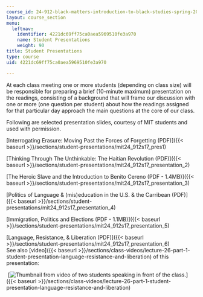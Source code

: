 ```yaml
---
course_id: 24-912-black-matters-introduction-to-black-studies-spring-2017
layout: course_section
menu:
  leftnav:
    identifier: 4221dc69ff75ca0aea5969510fe3a970
    name: Student Presentations
    weight: 90
title: Student Presentations
type: course
uid: 4221dc69ff75ca0aea5969510fe3a970

---
```


At each class meeting one or more students (depending on class size) will be responsible for preparing a brief (10-minute maximum) presentation on the readings, consisting of a background that will frame our discussion with one or more (one question per student) about how the readings assigned for that particular day approach the main questions at the core of our class.

Following are selected presentation slides, courtesy of MIT students and used with permission.

[Interrogating Erasure: Moving Past the Forces of Forgetting (PDF)]({{< baseurl >}}/sections/student-presentations/mit24_912s17_pres1)

[Thinking Through The Unthinkable: The Haitian Revolution (PDF)]({{< baseurl >}}/sections/student-presentations/mit24_912s17_presentation_2)

[The Heroic Slave and the Introduction to Benito Cereno (PDF - 1.4MB)]({{< baseurl >}}/sections/student-presentations/mit24_912s17_presentation_3)

[Politics of Language & (mis)education in the U.S. & the Carribean (PDF)]({{< baseurl >}}/sections/student-presentations/mit24_912s17_presentation_4)

[Immigration, Politics and Elections (PDF - 1.1MB)]({{< baseurl >}}/sections/student-presentations/mit24_912s17_presentation_5)

[Language, Resistance, & Liberation (PDF)]({{< baseurl >}}/sections/student-presentations/mit24_912s17_presentation_6)  
See also [video]({{< baseurl >}}/sections/class-videos/lecture-26-part-1-student-presentation-language-resistance-and-liberation) of this presentation:

 [![Thumbnail from video of two students speaking in front of the class.](/coursemedia/24-912-black-matters-introduction-to-black-studies-spring-2017/2419cc8c915f7231b8ff899193a8a55b_MIT24_912S17_pres_thumb.jpg)]({{< baseurl >}}/sections/class-videos/lecture-26-part-1-student-presentation-language-resistance-and-liberation)